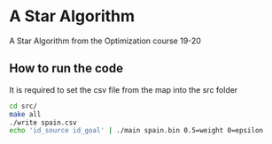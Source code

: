 # A Star Algorithm
A Star Algorithm from the Optimization course 19-20

## How to run the code
It is required to set the csv file from the map into the src folder

```bash
cd src/
make all
./write spain.csv
echo 'id_source id_goal' | ./main spain.bin 0.5=weight 0=epsilon

